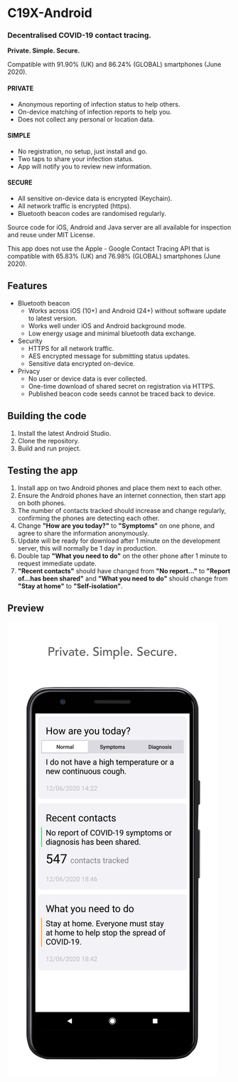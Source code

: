 # C19X-Android

### Decentralised COVID-19 contact tracing.
**Private. Simple. Secure.**

Compatible with 91.90% (UK) and 86.24% (GLOBAL) smartphones (June 2020).

#### PRIVATE
- Anonymous reporting of infection status to help others.
- On-device matching of infection reports to help you.
- Does not collect any personal or location data.

#### SIMPLE
- No registration, no setup, just install and go.
- Two taps to share your infection status.
- App will notify you to review new information.

#### SECURE
- All sensitive on-device data is encrypted (Keychain).
- All network traffic is encrypted (https).
- Bluetooth beacon codes are randomised regularly.

Source code for iOS, Android and Java server are all available for inspection and reuse under MIT License.

This app does not use the Apple - Google Contact Tracing API that is compatible with 65.83% (UK) and 76.98% (GLOBAL) smartphones (June 2020).

## Features

- Bluetooth beacon
  - Works across iOS (10+) and Android (24+) without software update to latest version.
  - Works well under iOS and Android background mode.
  - Low energy usage and minimal bluetooth data exchange.
- Security
  - HTTPS for all network traffic.
  - AES encrypted message for submitting status updates.
  - Sensitive data encrypted on-device.
- Privacy
  - No user or device data is ever collected.
  - One-time download of shared secret on registration via HTTPS.
  - Published beacon code seeds cannot be traced back to device.

## Building the code

1. Install the latest Android Studio.
2. Clone the repository.
3. Build and run project.

## Testing the app

1. Install app on two Android phones and place them next to each other.
2. Ensure the Android phones have an internet connection, then start app on both phones.
3. The number of contacts tracked should increase and change regularly, confirming the phones are detecting each other.
4. Change **"How are you today?"** to **"Symptoms"** on one phone, and agree to share the information anonymously.
5. Update will be ready for download after 1 minute on the development server, this will normally be 1 day in production.
6. Double tap **"What you need to do"** on the other phone after 1 minute to request immediate update.
7. **"Recent contacts"** should have changed from **"No report..."** to **"Report of...has been shared"** and **"What you need to do"** should change from **"Stay at home"** to **"Self-isolation"**.

## Preview

![](/Resources/images/PlayStore-Phone-6_5-01.png)
